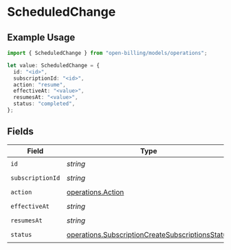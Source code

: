 # ScheduledChange

## Example Usage

```typescript
import { ScheduledChange } from "open-billing/models/operations";

let value: ScheduledChange = {
  id: "<id>",
  subscriptionId: "<id>",
  action: "resume",
  effectiveAt: "<value>",
  resumesAt: "<value>",
  status: "completed",
};
```

## Fields

| Field                                                                                                                | Type                                                                                                                 | Required                                                                                                             | Description                                                                                                          |
| -------------------------------------------------------------------------------------------------------------------- | -------------------------------------------------------------------------------------------------------------------- | -------------------------------------------------------------------------------------------------------------------- | -------------------------------------------------------------------------------------------------------------------- |
| `id`                                                                                                                 | *string*                                                                                                             | :heavy_check_mark:                                                                                                   | N/A                                                                                                                  |
| `subscriptionId`                                                                                                     | *string*                                                                                                             | :heavy_check_mark:                                                                                                   | N/A                                                                                                                  |
| `action`                                                                                                             | [operations.Action](../../models/operations/action.md)                                                               | :heavy_check_mark:                                                                                                   | N/A                                                                                                                  |
| `effectiveAt`                                                                                                        | *string*                                                                                                             | :heavy_check_mark:                                                                                                   | N/A                                                                                                                  |
| `resumesAt`                                                                                                          | *string*                                                                                                             | :heavy_check_mark:                                                                                                   | N/A                                                                                                                  |
| `status`                                                                                                             | [operations.SubscriptionCreateSubscriptionsStatus](../../models/operations/subscriptioncreatesubscriptionsstatus.md) | :heavy_check_mark:                                                                                                   | N/A                                                                                                                  |